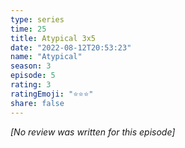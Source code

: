 ```yaml
---
type: series
time: 25
title: Atypical 3x5
date: "2022-08-12T20:53:23"
name: "Atypical"
season: 3
episode: 5
rating: 3
ratingEmoji: "⭐️⭐️⭐️"
share: false
---
```


*[No review was written for this episode]*